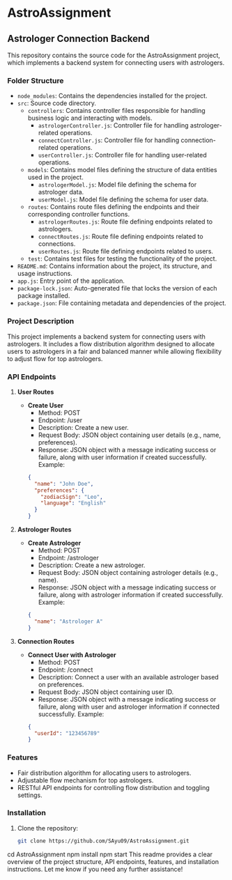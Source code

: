 # AstroAssignment

## Astrologer Connection Backend

This repository contains the source code for the AstroAssignment project, which implements a backend system for connecting users with astrologers.

### Folder Structure

- `node_modules`: Contains the dependencies installed for the project.
- `src`: Source code directory.
  - `controllers`: Contains controller files responsible for handling business logic and interacting with models.
    - `astrologerController.js`: Controller file for handling astrologer-related operations.
    - `connectController.js`: Controller file for handling connection-related operations.
    - `userController.js`: Controller file for handling user-related operations.
  - `models`: Contains model files defining the structure of data entities used in the project.
    - `astrologerModel.js`: Model file defining the schema for astrologer data.
    - `userModel.js`: Model file defining the schema for user data.
  - `routes`: Contains route files defining the endpoints and their corresponding controller functions.
    - `astrologerRoutes.js`: Route file defining endpoints related to astrologers.
    - `connectRoutes.js`: Route file defining endpoints related to connections.
    - `userRoutes.js`: Route file defining endpoints related to users.
  - `test`: Contains test files for testing the functionality of the project.
- `README.md`: Contains information about the project, its structure, and usage instructions.
- `app.js`: Entry point of the application.
- `package-lock.json`: Auto-generated file that locks the version of each package installed.
- `package.json`: File containing metadata and dependencies of the project.

### Project Description

This project implements a backend system for connecting users with astrologers. It includes a flow distribution algorithm designed to allocate users to astrologers in a fair and balanced manner while allowing flexibility to adjust flow for top astrologers.

### API Endpoints

1. **User Routes**
   - **Create User**
     - Method: POST
     - Endpoint: /user
     - Description: Create a new user.
     - Request Body: JSON object containing user details (e.g., name, preferences).
     - Response: JSON object with a message indicating success or failure, along with user information if created successfully.
     Example:
     ```json
     {
       "name": "John Doe",
       "preferences": {
         "zodiacSign": "Leo",
         "language": "English"
       }
     }
     ```

2. **Astrologer Routes**
   - **Create Astrologer**
     - Method: POST
     - Endpoint: /astrologer
     - Description: Create a new astrologer.
     - Request Body: JSON object containing astrologer details (e.g., name).
     - Response: JSON object with a message indicating success or failure, along with astrologer information if created successfully.
     Example:
     ```json
     {
       "name": "Astrologer A"
     }
     ```

3. **Connection Routes**
   - **Connect User with Astrologer**
     - Method: POST
     - Endpoint: /connect
     - Description: Connect a user with an available astrologer based on preferences.
     - Request Body: JSON object containing user ID.
     - Response: JSON object with a message indicating success or failure, along with user and astrologer information if connected successfully.
     Example:
     ```json
     {
       "userId": "123456789"
     }
     ```

### Features

- Fair distribution algorithm for allocating users to astrologers.
- Adjustable flow mechanism for top astrologers.
- RESTful API endpoints for controlling flow distribution and toggling settings.

### Installation

1. Clone the repository:
   ```bash
   git clone https://github.com/SAyu09/AstroAssignment.git
cd AstroAssignment
npm install
npm start
This readme provides a clear overview of the project structure, API endpoints, features, and installation instructions. Let me know if you need any further assistance!
